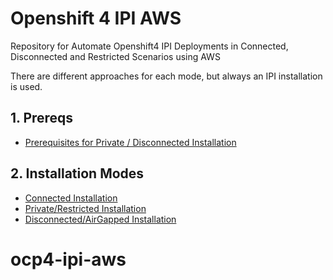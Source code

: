 # Openshift 4 IPI AWS

Repository for Automate Openshift4 IPI Deployments in Connected, Disconnected and Restricted Scenarios using AWS

There are different approaches for each mode, but always an IPI installation is used.

## 1. Prereqs

* [Prerequisites for Private / Disconnected Installation](/docs/prereqs.md)

## 2. Installation Modes

* [Connected Installation](/docs/mode-connected.md)
* [Private/Restricted Installation](/docs/mode-private.md)
* [Disconnected/AirGapped Installation](/docs/mode-disconnected.md)

# ocp4-ipi-aws
